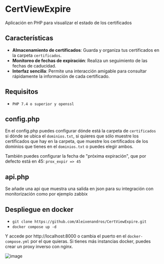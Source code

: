 # CertViewExpire

Aplicación en PHP para visualizar el estado de los certificados

## Características

- **Almacenamiento de certificados**: Guarda y organiza tus certificados en la carpeta `certificados`.
- **Monitoreo de fechas de expiración**: Realiza un seguimiento de las fechas de caducidad.
- **Interfaz sencilla**: Permite una interacción amigable para consultar rápidamente la información de cada certificado.

## Requisitos

- `PHP 7.4 o superior y openssl`

## config.php

En el config.php puedes configurar dónde está la carpeta de `certificados` si dónde se ubica el `dominios.txt`, si quieres que sólo muestre los certificados que hay en la carpeta, que muestre los certificados de los dominios que tienes en el `dominios.txt` o puedes elegir ambos.

También puedes configurar la fecha de "próxima expiración", que por defecto está en 45: `prox_expir => 45`

## api.php

Se añade una api que muestra una salida en json para su integración con monitorización como por ejemplo zabbix

## Despliegue en docker

- `git clone https://github.com/Aleixenandros/CertViewExpire.git`
- `docker compose up -d`

Y accede por http://localhost:8000 o cambia el puerto en el `docker-compose.yml` por el que quieras. Si tienes más instancias docker, puedes crear un proxy inverso con nginx.



![image](https://github.com/user-attachments/assets/089b81ba-f093-4d2f-9d9b-0b1056cfc42d)

